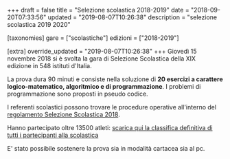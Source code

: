+++
draft = false
title = "Selezione scolastica 2018-2019"
date = "2018-09-20T07:33:56"
updated = "2019-08-07T10:26:38"
description = "selezione scolastica 2019 2020"

[taxonomies]
gare = ["scolastiche"]
edizioni = ["2018-2019"]

[extra]
override_updated = "2019-08-07T10:26:38"
+++
Giovedì 15 novembre 2018 si è svolta la gara di Selezione Scolastica della XIX edizione in 548 istituti d'Italia.
<!-- more -->

La prova dura 90 minuti e consiste nella soluzione di **20 esercizi a carattere logico-matematico, algoritmico e di programmazione**. I problemi di programmazione sono proposti in pseudo codice.

I referenti scolastici possono trovare le procedure operative all'interno del [regolamento Selezione Scolastica 2018](@/regolamenti-2018-2019.md).

Hanno partecipato oltre 13500 atleti: [scarica qui la classifica definitiva di tutti i partecipanti alla scolastica](https://s3.eu-central-1.amazonaws.com/olimpiadi-informatica-bucket-website/files/classifica-generale-scolastica-2018-definitiva.xlsx)

E' stato possibile sostenere la prova sia in modalità cartacea sia al pc.
